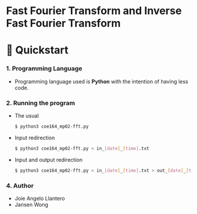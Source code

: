 # Fast Fourier Transform and Inverse Fast Fourier Transform

# 🚀 Quickstart

### 1. Programming Language

- Programming language used is **Python** with the intention of having less code.

### 2. Running the program

- The usual

    ```bash
    $ python3 coe164_mp02-fft.py
    ```

- Input redirection

    ```bash
    $ python3 coe164_mp02-fft.py < in_[date]_[time].txt 
    ```

- Input and output redirection

    ```bash
    $ python3 coe164_mp02-fft.py < in_[date]_[time].txt > out_[date]_[time].txt
    ```

### 4. Author

- Joie Angelo Llantero
- Jansen Wong